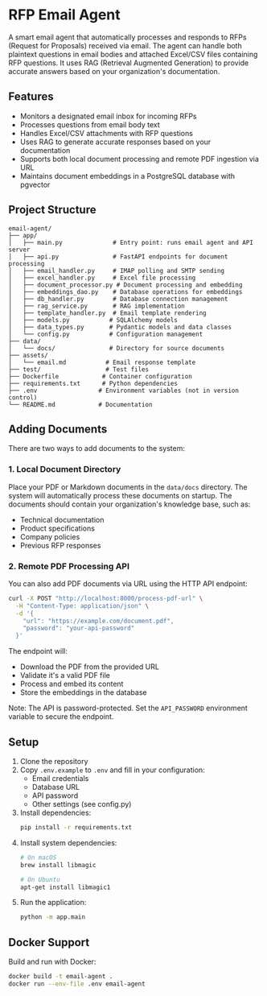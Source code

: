 # RFP Email Agent

A smart email agent that automatically processes and responds to RFPs (Request for Proposals) received via email. The agent can handle both plaintext questions in email bodies and attached Excel/CSV files containing RFP questions. It uses RAG (Retrieval Augmented Generation) to provide accurate answers based on your organization's documentation.

## Features

- Monitors a designated email inbox for incoming RFPs
- Processes questions from email body text
- Handles Excel/CSV attachments with RFP questions
- Uses RAG to generate accurate responses based on your documentation
- Supports both local document processing and remote PDF ingestion via URL
- Maintains document embeddings in a PostgreSQL database with pgvector

## Project Structure

```
email-agent/
├── app/
│   ├── main.py              # Entry point: runs email agent and API server
│   ├── api.py               # FastAPI endpoints for document processing
│   ├── email_handler.py     # IMAP polling and SMTP sending
│   ├── excel_handler.py     # Excel file processing
│   ├── document_processor.py # Document processing and embedding
│   ├── embeddings_dao.py    # Database operations for embeddings
│   ├── db_handler.py        # Database connection management
│   ├── rag_service.py       # RAG implementation
│   ├── template_handler.py  # Email template rendering
│   ├── models.py           # SQLAlchemy models
│   ├── data_types.py       # Pydantic models and data classes
│   └── config.py           # Configuration management
├── data/
│   └── docs/               # Directory for source documents
├── assets/
│   └── email.md           # Email response template
├── test/                  # Test files
├── Dockerfile            # Container configuration
├── requirements.txt      # Python dependencies
├── .env                 # Environment variables (not in version control)
└── README.md            # Documentation
```

## Adding Documents

There are two ways to add documents to the system:

### 1. Local Document Directory

Place your PDF or Markdown documents in the `data/docs` directory. The system will automatically process these documents on startup. The documents should contain your organization's knowledge base, such as:
- Technical documentation
- Product specifications
- Company policies
- Previous RFP responses

### 2. Remote PDF Processing API

You can also add PDF documents via URL using the HTTP API endpoint:

```bash
curl -X POST "http://localhost:8000/process-pdf-url" \
  -H "Content-Type: application/json" \
  -d '{
    "url": "https://example.com/document.pdf",
    "password": "your-api-password"
  }'
```

The endpoint will:
- Download the PDF from the provided URL
- Validate it's a valid PDF file
- Process and embed its content
- Store the embeddings in the database

Note: The API is password-protected. Set the `API_PASSWORD` environment variable to secure the endpoint.

## Setup

1. Clone the repository
2. Copy `.env.example` to `.env` and fill in your configuration:
   - Email credentials
   - Database URL
   - API password
   - Other settings (see config.py)
3. Install dependencies:
   ```bash
   pip install -r requirements.txt
   ```
4. Install system dependencies:
   ```bash
   # On macOS
   brew install libmagic
   
   # On Ubuntu
   apt-get install libmagic1
   ```
5. Run the application:
   ```bash
   python -m app.main
   ```

## Docker Support

Build and run with Docker:

```bash
docker build -t email-agent .
docker run --env-file .env email-agent
```
